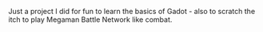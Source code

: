 Just a project I did for fun to learn the basics of Gadot - also to scratch the itch to play Megaman Battle Network like combat.
